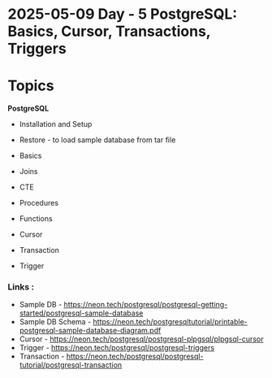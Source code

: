 # 2025-05-09    Day - 5 PostgreSQL: Basics, Cursor, Transactions, Triggers

# Topics
**PostgreSQL**
- Installation and Setup
- Restore - to load sample database from tar file
- Basics
- Joins
- CTE
- Procedures
- Functions

- Cursor
- Transaction
- Trigger

### Links :
- Sample DB - https://neon.tech/postgresql/postgresql-getting-started/postgresql-sample-database
- Sample DB Schema - https://neon.tech/postgresqltutorial/printable-postgresql-sample-database-diagram.pdf
- Cursor - https://neon.tech/postgresql/postgresql-plpgsql/plpgsql-cursor
- Trigger - https://neon.tech/postgresql/postgresql-triggers
- Transaction - https://neon.tech/postgresql/postgresql-tutorial/postgresql-transaction
